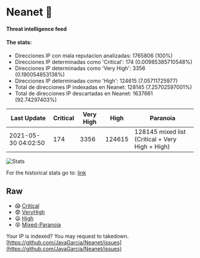 # Neanet :hocho:
#### Threat intelligence feed
#### The stats:

- Direcciones IP con mala reputacion analizadas: 1765806 (100%)
- Direcciones IP determinadas como 'Critical':  174 (0.00985385710548%)
- Direcciones IP determinadas como 'Very High':  3356 (0.190054853138%)
- Direcciones IP determinadas como 'High':  124615 (7.05711725977)
- Total de direcciones IP indexadas en Neanet:  128145 (7.25702597001%)
- Total de direcciones IP descartadas en Neanet:  1637661 (92.74297403%)

| Last Update | Critical | Very High | High | Paranoia |
| --- | --- | --- | --- | --- |
| 2021-05-30 04:02:50 | 174 | 3356 | 124615 | 128145 mixed list (Critical + Very High + High)|

![Stats](https://docs.google.com/spreadsheets/d/e/2PACX-1vSnaNMIXVabIpDJjufMlzH7poXnshF3mgd8Is1g9ytUEzVsP5my4Trn8f-xkoLLQ38xpL3HtmUexLo6/pubchart?oid=501124687&format=image)

For the historical stats go to: [link](/stats.csv)
## Raw
- :scream: [Critical](https://raw.githubusercontent.com/JavaGarcia/Neanet/master/blacklists/neanet_critical.txt)
- :fearful: [VeryHigh](https://raw.githubusercontent.com/JavaGarcia/Neanet/master/blacklists/neanet_veryHigh.txtt)
- :frowning: [High](https://raw.githubusercontent.com/JavaGarcia/Neanet/master/blacklists/neanet_high.txt)
- :dizzy_face: [Mixed-Paranoia](https://raw.githubusercontent.com/JavaGarcia/Neanet/master/blacklists/neanet_all.txt)


Your IP is indexed? You may request to takedown. [https://github.com/JavaGarcia/Neanet/issues](https://github.com/JavaGarcia/Neanet/issues)


































































































































































































































































































































































































































































































































































































































































































































































































































































































































































































































































































































































































































































































































































































































































































































































































































































































































































































































































































































































































































































































































































































































































































































































































































































































































































































































































































































































































































































































































































































































































































































































































































































































































































































































































































































































































































































































































































































































































































































































































































































































































































































































































































































































































































































































































































































































































































































































































































































































































































































































































































































































































































































































































































































































































































































































































































































































































































































































































































































































































































































































































































































































































































































































































































































































































































































































































































































































































































































































